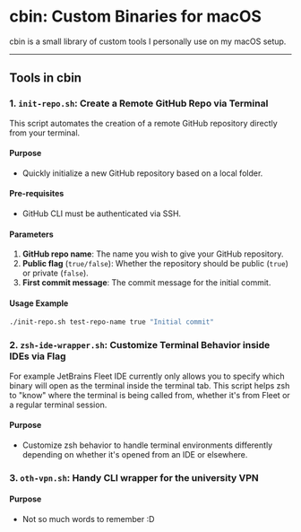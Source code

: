 # cbin: Custom Binaries for macOS

cbin is a small library of custom tools I personally use on my macOS setup.

---

## Tools in cbin

### 1. `init-repo.sh`: Create a Remote GitHub Repo via Terminal

This script automates the creation of a remote GitHub repository directly from your terminal.

#### Purpose

- Quickly initialize a new GitHub repository based on a local folder.

#### Pre-requisites

- GitHub CLI must be authenticated via SSH.

#### Parameters

1. **GitHub repo name**: The name you wish to give your GitHub repository.
2. **Public flag** (`true/false`): Whether the repository should be public (`true`) or private (`false`).
3. **First commit message**: The commit message for the initial commit.

#### Usage Example

```bash
./init-repo.sh test-repo-name true "Initial commit"
```

### 2. `zsh-ide-wrapper.sh`: Customize Terminal Behavior inside IDEs via Flag

For example JetBrains Fleet IDE currently only allows you to specify which binary will open as the terminal inside the
terminal tab.
This
script helps zsh
to "know" where the terminal is being called from, whether it's from Fleet or a regular terminal session.

#### Purpose

- Customize zsh behavior to handle terminal environments differently depending on whether it's opened from an IDE or
  elsewhere.

### 3. `oth-vpn.sh`: Handy CLI wrapper for the university VPN

#### Purpose

- Not so much words to remember :D
